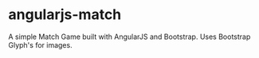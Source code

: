 angularjs-match
===============

A simple Match Game built with AngularJS and Bootstrap.  Uses Bootstrap Glyph's for images.
